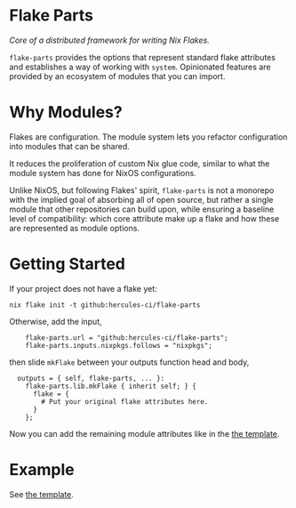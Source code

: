 
# Flake Parts

_Core of a distributed framework for writing Nix Flakes._

`flake-parts` provides the options that represent standard flake attributes and establishes a way of working with `system`. Opinionated features are provided by an ecosystem of modules that you can import.

# Why Modules?

Flakes are configuration. The module system lets you refactor configuration
into modules that can be shared.

It reduces the proliferation of custom Nix glue code, similar to what the
module system has done for NixOS configurations.

Unlike NixOS, but following Flakes' spirit, `flake-parts` is not a
monorepo with the implied goal of absorbing all of open source, but rather
a single module that other repositories can build upon, while ensuring a
baseline level of compatibility: which core attribute make up a flake and
how these are represented as module options.

# Getting Started

If your project does not have a flake yet:

```console
nix flake init -t github:hercules-ci/flake-parts
```

Otherwise, add the input,

```
    flake-parts.url = "github:hercules-ci/flake-parts";
    flake-parts.inputs.nixpkgs.follows = "nixpkgs";
```

then slide `mkFlake` between your outputs function head and body,

```
  outputs = { self, flake-parts, ... }:
    flake-parts.lib.mkFlake { inherit self; } {
      flake = {
        # Put your original flake attributes here.
      }
    };
```

Now you can add the remaining module attributes like in the [the template](./template/default/flake.nix).

# Example

See [the template](./template/default/flake.nix).
